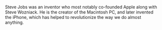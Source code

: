 Steve Jobs was an inventor who most notably co-founded Apple along with Steve Wozniack. He is the creator of the Macintosh PC, and later invented the iPhone, which has helped to revolutionize the way we do almost anything.

